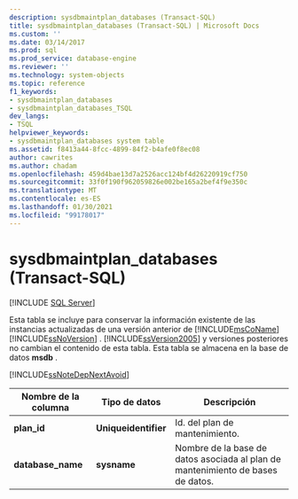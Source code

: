 ```yaml
---
description: sysdbmaintplan_databases (Transact-SQL)
title: sysdbmaintplan_databases (Transact-SQL) | Microsoft Docs
ms.custom: ''
ms.date: 03/14/2017
ms.prod: sql
ms.prod_service: database-engine
ms.reviewer: ''
ms.technology: system-objects
ms.topic: reference
f1_keywords:
- sysdbmaintplan_databases
- sysdbmaintplan_databases_TSQL
dev_langs:
- TSQL
helpviewer_keywords:
- sysdbmaintplan_databases system table
ms.assetid: f8413a44-8fcc-4899-84f2-b4afe0f8ec08
author: cawrites
ms.author: chadam
ms.openlocfilehash: 459d4bae13d7a2526acc124bf4d26220919cf750
ms.sourcegitcommit: 33f0f190f962059826e002be165a2bef4f9e350c
ms.translationtype: MT
ms.contentlocale: es-ES
ms.lasthandoff: 01/30/2021
ms.locfileid: "99178017"
---
```

# <a name="sysdbmaintplan_databases-transact-sql"></a>sysdbmaintplan_databases (Transact-SQL)
[!INCLUDE [SQL Server](../../includes/applies-to-version/sqlserver.md)]

  Esta tabla se incluye para conservar la información existente de las instancias actualizadas de una versión anterior de [!INCLUDE[msCoName](../../includes/msconame-md.md)] [!INCLUDE[ssNoVersion](../../includes/ssnoversion-md.md)] . [!INCLUDE[ssVersion2005](../../includes/ssversion2005-md.md)] y versiones posteriores no cambian el contenido de esta tabla. Esta tabla se almacena en la base de datos **msdb** .  
  
 [!INCLUDE[ssNoteDepNextAvoid](../../includes/ssnotedepnextavoid-md.md)]  
  
|Nombre de la columna|Tipo de datos|Descripción|  
|-----------------|---------------|-----------------|  
|**plan_id**|**Uniqueidentifier**|Id. del plan de mantenimiento.|  
|**database_name**|**sysname**|Nombre de la base de datos asociada al plan de mantenimiento de bases de datos.|  
  
  
